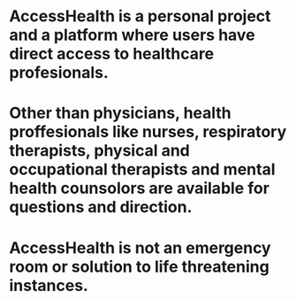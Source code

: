 # AccessHealth is a personal project and a platform where users have direct access to healthcare profesionals.
#  Other than physicians, health proffesionals like nurses, respiratory therapists, physical and occupational therapists and mental health counsolors are available for questions and direction.
# AccessHealth is not an emergency room or solution to life threatening instances.
